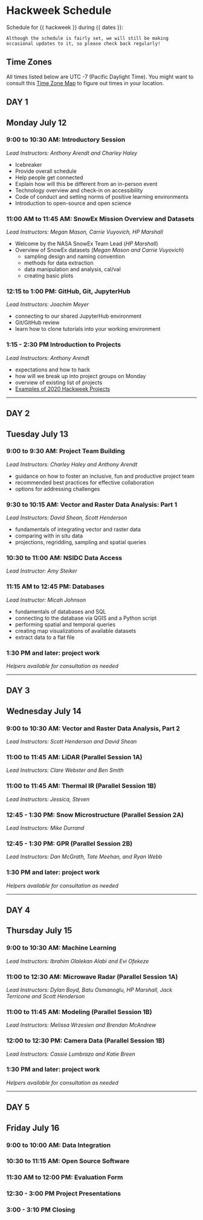 # Hackweek Schedule

Schedule for {{ hackweek }} during {{ dates }}:

```{note}
Although the schedule is fairly set, we will still be making occasional updates to it, so please check back regularly!
```
## Time Zones

All times listed below are UTC -7 (Pacific Daylight Time). You might want to consult this [Time Zone Map](https://www.timeanddate.com/time/map/) to figure out times in your location.

## DAY 1

## Monday July 12 

### 9:00 to 10:30 AM: Introductory Session 

*Lead Instructors: Anthony Arendt and Charley Haley*

* Icebreaker
* Provide overall schedule
* Help people get connected
* Explain how will this be different from an in-person event
* Technology overview and check-in on accessibility
* Code of conduct and setting norms of positive learning environments
* Introduction to open-source and open science


### 11:00 AM to 11:45 AM: SnowEx Mission Overview and Datasets

*Lead Instructors: Megan Mason, Carrie Vuyovich, HP Marshall*

* Welcome by the NASA SnowEx Team Lead (*HP Marshall*)
* Overview of SnowEx datasets (*Megan Mason and Carrie Vuyovich*)
    * sampling design and naming convention
    * methods for data extraction 
    * data manipulation and analysis, cal/val
    * creating basic plots

### 12:15 to 1:00 PM: GitHub, Git, JupyterHub

*Lead Instructors: Joachim Meyer*

* connecting to our shared JupyterHub environment
* Git/GitHub review
* learn how to clone tutorials into your working environment

### 1:15 - 2:30 PM Introduction to Projects  

*Lead Instructors: Anthony Arendt*

* expectations and how to hack
* how will we break up into project groups on Monday
* overview of existing list of projects
* [Examples of 2020 Hackweek Projects](https://github.com/ICESAT-2HackWeek/2020_ICESat-2_Hackweek_Tutorials)

________________________________________________________

## DAY 2

## Tuesday July 13

### 9:00 to 9:30 AM: Project Team Building

*Lead Instructors: Charley Haley and Anthony Arendt*

* guidance on how to foster an inclusive, fun and productive project team
* recommended best practices for effective collaboration
* options for addressing challenges

### 9:30 to 10:15 AM: Vector and Raster Data Analysis: Part 1

*Lead Instructors: David Shean, Scott Henderson*

* fundamentals of integrating vector and raster data
* comparing with in situ data
* projections, regridding, sampling and spatial queries


### 10:30 to 11:00 AM: NSIDC Data Access

*Lead Instructor: Amy Steiker*

### 11:15 AM to 12:45 PM: Databases

*Lead Instructor: Micah Johnson*

* fundamentals of databases and SQL
* connecting to the database via QGIS and a Python script
* performing spatial and temporal queries
* creating map visualizations of available datasets
* extract data to a flat file

### 1:30 PM and later: project work

*Helpers available for consultation as needed*
________________________________________________________

## DAY 3

## Wednesday July 14

### 9:00 to 10:30 AM: Vector and Raster Data Analysis, Part 2

*Lead Instructors: Scott Henderson and David Shean*

### 11:00 to 11:45 AM: LiDAR (Parallel Session 1A)

*Lead Instructors: Clare Webster and Ben Smith*

### 11:00 to 11:45 AM: Thermal IR (Parallel Session 1B)

*Lead Instructors: Jessica, Steven*

### 12:45 - 1:30 PM: Snow Microstructure (Parallel Session 2A)

*Lead Instructors: Mike Durrand*

### 12:45 - 1:30 PM: GPR (Parallel Session 2B)

*Lead Instructors: Dan McGrath, Tate Meehan, and Ryan Webb*

### 1:30 PM and later: project work

*Helpers available for consultation as needed*
________________________________________________________

## DAY 4

## Thursday July 15

### 9:00 to 10:30 AM: Machine Learning

*Lead Instructors: Ibrahim Olalekan Alabi and Evi Ofekeze*

### 11:00 to 12:30 AM: Microwave Radar (Parallel Session 1A)

*Lead Instructors: Dylan Boyd, Batu Osmanoglu, HP Marshall, Jack Terricone and Scott Henderson*

### 11:00 to 11:45 AM: Modeling (Parallel Session 1B)

*Lead Instructors: Melissa Wrzesien and Brendan McAndrew*

### 12:00 to 12:30 PM: Camera Data (Parallel Session 1B)

*Lead Instructors: Cassie Lumbrazo and Katie Breen*

### 1:30 PM and later: project work

*Helpers available for consultation as needed*
________________________________________________________

## DAY 5

## Friday July 16

### 9:00 to 10:00 AM: Data Integration

### 10:30 to 11:15 AM: Open Source Software

### 11:30 AM to 12:00 PM: Evaluation Form

### 12:30 - 3:00 PM Project Presentations

### 3:00 - 3:10 PM Closing





